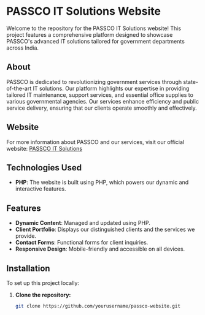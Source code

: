 # PASSCO IT Solutions Website

Welcome to the repository for the PASSCO IT Solutions website! This project features a comprehensive platform designed to showcase PASSCO's advanced IT solutions tailored for government departments across India.

## About

PASSCO is dedicated to revolutionizing government services through state-of-the-art IT solutions. Our platform highlights our expertise in providing tailored IT maintenance, support services, and essential office supplies to various governmental agencies. Our services enhance efficiency and public service delivery, ensuring that our clients operate smoothly and effectively.

## Website

For more information about PASSCO and our services, visit our official website: [PASSCO IT Solutions](http://www.passco.tech)

## Technologies Used

- **PHP**: The website is built using PHP, which powers our dynamic and interactive features.

## Features

- **Dynamic Content**: Managed and updated using PHP.
- **Client Portfolio**: Displays our distinguished clients and the services we provide.
- **Contact Forms**: Functional forms for client inquiries.
- **Responsive Design**: Mobile-friendly and accessible on all devices.

## Installation

To set up this project locally:

1. **Clone the repository:**
   ```bash
   git clone https://github.com/yourusername/passco-website.git
